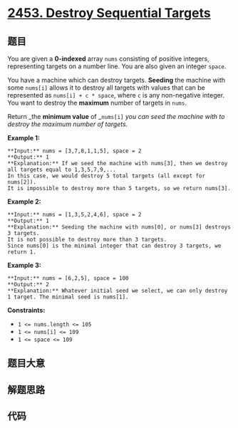 # [2453. Destroy Sequential Targets](https://leetcode.com/problems/destroy-sequential-targets)

## 题目

You are given a **0-indexed** array `nums` consisting of positive integers,
representing targets on a number line. You are also given an integer `space`.

You have a machine which can destroy targets. **Seeding** the machine with
some `nums[i]` allows it to destroy all targets with values that can be
represented as `nums[i] + c * space`, where `c` is any non-negative integer.
You want to destroy the **maximum** number of targets in `nums`.

Return _the **minimum value** of _`nums[i]` _you can seed the machine with to
destroy the maximum number of targets._



**Example 1:**

    
    
    **Input:** nums = [3,7,8,1,1,5], space = 2
    **Output:** 1
    **Explanation:** If we seed the machine with nums[3], then we destroy all targets equal to 1,3,5,7,9,... 
    In this case, we would destroy 5 total targets (all except for nums[2]). 
    It is impossible to destroy more than 5 targets, so we return nums[3].
    

**Example 2:**

    
    
    **Input:** nums = [1,3,5,2,4,6], space = 2
    **Output:** 1
    **Explanation:** Seeding the machine with nums[0], or nums[3] destroys 3 targets. 
    It is not possible to destroy more than 3 targets.
    Since nums[0] is the minimal integer that can destroy 3 targets, we return 1.
    

**Example 3:**

    
    
    **Input:** nums = [6,2,5], space = 100
    **Output:** 2
    **Explanation:** Whatever initial seed we select, we can only destroy 1 target. The minimal seed is nums[1].
    



**Constraints:**

  * `1 <= nums.length <= 105`
  * `1 <= nums[i] <= 109`
  * `1 <= space <= 109`


## 题目大意

## 解题思路

## 代码

```javascript

```
